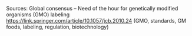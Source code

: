 Sources:
Global consensus – Need of the hour for genetically modified organisms (GMO) labeling
https://link.springer.com/article/10.1057/jcb.2010.24 (GMO, standards, GM foods, labeling, regulation, biotechnology)
